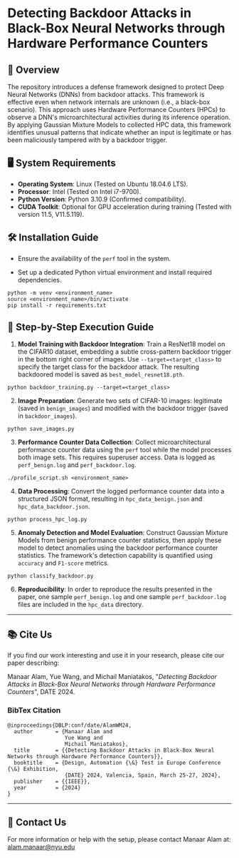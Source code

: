 # Detecting Backdoor Attacks in Black-Box Neural Networks through Hardware Performance Counters

## 📑 Overview
The repository introduces a defense framework designed to protect Deep Neural Networks (DNNs) from backdoor attacks. This framework is effective even when network internals are unknown (i.e., a black-box scenario). This approach uses Hardware Performance Counters (HPCs) to observe a DNN's microarchitectural activities during its inference operation. By applying Gaussian Mixture Models to collected HPC data, this framework identifies unusual patterns that indicate whether an input is legitimate or has been maliciously tampered with by a backdoor trigger.

## 🖥️  System Requirements
- **Operating System**: Linux (Tested on Ubuntu 18.04.6 LTS).
- **Processor**: Intel (Tested on Intel i7-9700).
- **Python Version**: Python 3.10.9 (Confirmed compatibility).
- **CUDA Toolkit**: Optional for GPU acceleration during training (Tested with version 11.5, V11.5.119).

## 🛠️ Installation Guide
- Ensure the availability of the `perf` tool in the system.

- Set up a dedicated Python virtual environment and install required dependencies.
```
python -m venv <environment_name>
source <environment_name>/bin/activate
pip install -r requirements.txt
```

## 🚀 Step-by-Step Execution Guide
1. **Model Training with Backdoor Integration**:
Train a ResNet18 model on the CIFAR10 dataset, embedding a subtle cross-pattern backdoor trigger in the bottom right corner of images. Use `--target=<target_class>` to specify the target class for the backdoor attack. The resulting backdoored model is saved as `best_model_resnet18.pth`.
```
python backdoor_training.py --target=<target_class>
```

2. **Image Preparation**:
Generate two sets of CIFAR-10 images: legitimate  (saved in `benign_images`) and modified with the backdoor trigger (saved in `backdoor_images`).
```
python save_images.py
```

3. **Performance Counter Data Collection**:
Collect microarchitectural performance counter data using the `perf` tool while the model processes both image sets. This requires superuser access. Data is logged as `perf_benign.log` and `perf_backdoor.log`.
```
./profile_script.sh <environment_name>
```

4. **Data Processing**:
Convert the logged performance counter data into a structured JSON format, resulting in `hpc_data_benign.json` and `hpc_data_backdoor.json`.
```
python process_hpc_log.py
```

5. **Anomaly Detection and Model Evaluation**:
Construct Gaussian Mixture Models from benign performance counter statistics, then apply these model to detect anomalies using the backdoor performance counter statistics. The framework's detection capability is quantified using `accuracy` and `F1-score` metrics.
```
python classify_backdoor.py
```

6. **Reproducibility**:
In order to reproduce the results presented in the paper, one sample `perf_benign.log` and one sample `perf_backdoor.log` files are included in the `hpc_data` directory.

---

## 📚 Cite Us
If you find our work interesting and use it in your research, please cite our paper describing:

Manaar Alam, Yue Wang, and Michail Maniatakos, "_Detecting Backdoor Attacks in Black-Box Neural Networks through Hardware Performance Counters_", DATE 2024.

### BibTex Citation
```
@inproceedings{DBLP:conf/date/AlamWM24,
  author       = {Manaar Alam and
                  Yue Wang and
                  Michail Maniatakos},
  title        = {{Detecting Backdoor Attacks in Black-Box Neural Networks through Hardware Performance Counters}},
  booktitle    = {Design, Automation {\&} Test in Europe Conference {\&} Exhibition,
                  {DATE} 2024, Valencia, Spain, March 25-27, 2024},
  publisher    = {{IEEE}},
  year         = {2024}
}
```

---

## 📩 Contact Us
For more information or help with the setup, please contact Manaar Alam at: alam.manaar@nyu.edu

